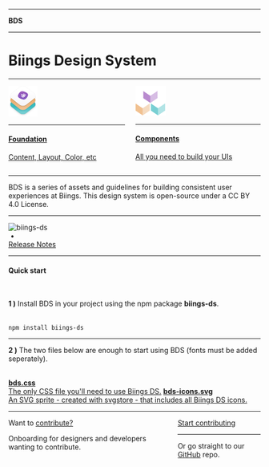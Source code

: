 <hr class="is-hidden-tablet is-size-7">
<strong class="has-text-grey-light is-size-4 has-text-weight-bold">BDS</strong>
<hr class="is-marginless">
<h1 class="title is-size-3-mobile has-text-weight-bolder is-family-primary">Biings <span class="has-text-weight-light">Design System</span></h1>
<hr class="is-size-2 is-visible">
<div class="columns is-multiline">
    <div class="column is-half">
        <a href="#/content" class="box is-medium is-popping has-background-primary-dark">
            <img src="media/bds.png" width="58" class="no-zoom"/>
            <hr class="is-size-7">
            <h4 class="title has-text-white is-family-primary"><strong>Foundation</strong></h4>
            <p class="subtitle is-6 has-text-primary-lighter">Content, Layout, Color, etc</p>
        </a>
    </div>
    <div class="column is-half">
        <a href="#/avatar" class="box is-medium has-background-purple-lighter is-raised hover-to-floating">
            <img src="media/components.png" width="60" class="no-zoom"/>
            <hr class="is-size-7">
            <h4 class="title has-text-dark is-family-primary"><strong>Components</strong></h4>
            <p class="subtitle is-6 has-text-primary-dark">All you need to build your UIs</p>
        </a>
    </div>
</div>
<hr>

<p class="subtitle is-family-secondary has-text-dark">
    BDS is a series of assets and guidelines for building consistent user experiences at Biings. This design system is open-source under a CC BY 4.0 License.
</p>

<hr>

<div class="level is-mobile">
    <div class="level-left">
        <div class="level-item">
            <img src="https://img.shields.io/npm/v/biings-ds.svg?color=%23815BC3&label=npm&style=flat-square" alt="biings-ds">
        </div>
        <div class="level-item has-text-grey-light">&nbsp;•</div>
        <div class="level-item">
            <a href="#/CHANGELOG"
               class="is-size-6 has-text-weight-medium">Release Notes</a>
        </div>
    </div>
</div>

<hr class="is-visible is-size-1">

<h4 class="title is-family-primary"><strong>Quick start</strong></h4><br>

<strong>1 )</strong> Install BDS in your project using the npm package <strong>biings-ds</strong>.<br><br>

    npm install biings-ds
<hr>

<strong>2 )</strong> The two files below are enough to start using BDS (fonts must be added seperately).<br><br>

<a href="https://raw.githubusercontent.com/biings/biings-ds/master/build/bds.css" class="box is-bordered has-text-grey-darker" download><span class="is-monospace">**bds.css**</span><br>The only CSS file you'll need to use Biings DS.</a>
<a href="https://raw.githubusercontent.com/biings/biings-ds/master/build/bds-icons.min.svg" class="box is-bordered has-text-grey-darker" download><span class="is-monospace">**bds-icons.svg**</span><br>An SVG sprite - created with svgstore - that includes all Biings DS icons.</a>


<hr class="is-size-3">

<div class="box is-large is-well">
    <div class="columns is-marginless is-vcentered">
        <div class="column is-6">
            <div class="title is-2 is-family-secondary is-spaced">Want to <u>contribute?</u></div>
            <p class="subtitle is-5">Onboarding for designers and developers wanting to contribute.</p>
        </div>
        <div class="column is-5 is-offset-1 has-text-centered is-size-6 has-text-grey">
            <a href="#/contribute" class="button is-rounded is-dark is-shadowed is-beefy">Start contributing</a>
            <hr class="is-marginless is-wavy">
            Or go straight to our <a href="https://github.com/biings/biings-ds" class="is-underlined">GitHub</a> repo.
        </div>
    </div>
</div>

